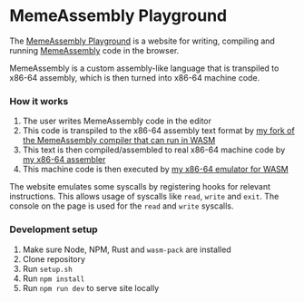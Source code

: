 # MemeAssembly Playground
The [MemeAssembly Playground](https://memeasm.010.one) is a website for writing, compiling and running [MemeAssembly](https://github.com/kammt/MemeAssembly) code in the browser.

MemeAssembly is a custom assembly-like language that is transpiled to x86-64 assembly, which is then turned into x86-64 machine code.

### How it works
1. The user writes MemeAssembly code in the editor
2. This code is transpiled to the x86-64 assembly text format by [my fork of the MemeAssembly compiler that can run in WASM](https://github.com/xarantolus/MemeAssembly/tree/wasm)
3. This text is then compiled/assembled to real x86-64 machine code by [my x86-64 assembler](https://github.com/xarantolus/assembly-script)
4. This machine code is then executed by [my x86-64 emulator for WASM](https://github.com/xarantolus/ax)

The website emulates some syscalls by registering hooks for relevant instructions. This allows usage of syscalls like `read`, `write` and `exit`. The console on the page is used for the `read` and `write` syscalls.


### Development setup
1. Make sure Node, NPM, Rust and `wasm-pack` are installed
1. Clone repository
2. Run `setup.sh`
3. Run `npm install`
4. Run `npm run dev` to serve site locally
